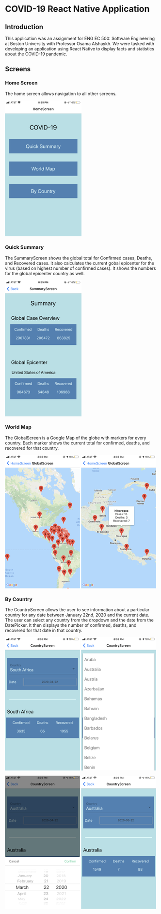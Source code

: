 # COVID-19 React Native Application

## Introduction
This application was an assignment for ENG EC 500: Software Engineering at Boston University with Professor Osama Alshaykh. We were tasked with developing an application using React Native to display facts and statistics about the COVID-19 pandemic. 

## Screens

### Home Screen
The home screen allows navigation to all other screens.

<img src="./images/home.PNG" width=50%/>

### Quick Summary
The SummaryScreen shows the global total for Confirmed cases, Deaths, and Recovered cases. It also calculates the current gobal epicenter for the virus (based on highest number of confirmed cases). It shows the numbers for the global epicenter country as well.

<img src="./images/summary.PNG" width=50%/>

### World Map
The GlobalScreen is a Google Map of the globe with markers for every country. Each marker shows the current total for confirmed, deaths, and recovered for that country.

<img src="./images/global_map.PNG" width=49%/>
<img src="./images/zoomed_map.PNG" width=49%/>


### By Country
The CountryScreen allows the user to see information about a particular country for any date between January 22nd, 2020 and the current date. The user can select any country from the dropdown and the date from the DatePicker. It then displays the number of confirmed, deaths, and recovered for that date in that country.

<img src="./images/country_default.jpg" width=49%/>
<img src="./images/country_dropdown.PNG" width=49%/>
<p></p>
<img src="./images/country_date.PNG" width=49%/>
<img src="./images/country_changed.PNG" width=49%/>

